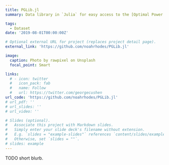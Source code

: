 ```yaml
---
title: PGLib.jl
summary: Data library in `Julia` for easy access to the [Optimal Power Flow benchmark library](https://github.com/power-grid-lib/pglib-opf) provided by the [IEEE PES Task Force on Benchmarks for Validation of Emerging Power System Algorithms](https://power-grid-lib.github.io/).

tags:
  - Dataset
date: '2019-08-01T00:00:00Z'

# Optional external URL for project (replaces project detail page).
external_link: 'https://github.com/noahrhodes/PGLib.jl'

image:
  caption: Photo by rawpixel on Unsplash
  focal_point: Smart

links:
  # - icon: twitter
  #   icon_pack: fab
  #   name: Follow
  #   url: https://twitter.com/georgecushen
url_code: 'https://github.com/noahrhodes/PGLib.jl'
# url_pdf: ''
# url_slides: ''
# url_video: ''

# Slides (optional).
#   Associate this project with Markdown slides.
#   Simply enter your slide deck's filename without extension.
#   E.g. `slides = "example-slides"` references `content/slides/example-slides.md`.
#   Otherwise, set `slides = ""`.
# slides: example
---
```


TODO short blurb.
